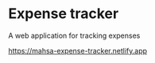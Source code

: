 # Expense tracker

A web application for tracking expenses

https://mahsa-expense-tracker.netlify.app
